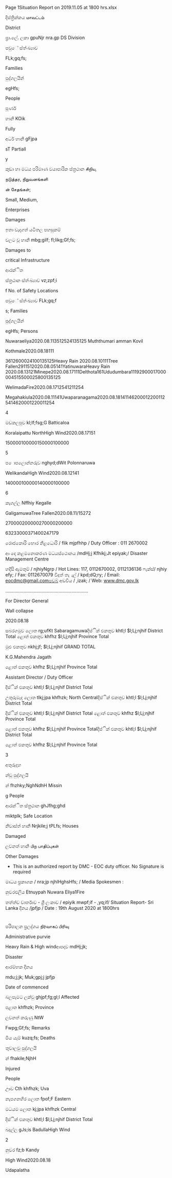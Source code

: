 Page 1Situation Report on 2019.11.05 at 1800 hrs.xlsx

දිස්ත්‍රික්කය மாவட்டம்

District

ප්‍රා.ලේ. ලකා gpuNjr nra.gp DS Division

පවුේ ස්ත්‍ංඛ්‍යාව

FLk;gq;fs;

Families

පුද්ගලයින්

egHfs;

People

පූර්ණ

හානි KOik

Fully

අර්ධ හානි gFjpa

sT Partiall

y

කුඩා හා මධය පරිමාණ වයාපාරික ස්ත්‍රථාන சிறிய,

நடுத்தர, நிறுவனங்களி

ன் சேதங்கள்;

Small, Medium,

Enterprises

Damages

ඉතා වැදගත් යටිතල පහසුකම්

වලට වූ හානි mbg;gilf; fl;likg;Gf;fs;

Damages to

critical Infrastructure

ආරක්ිත

ස්ත්‍රථාන ස්ත්‍ංඛ්‍යාව vz;zpf;i

f No. of Safety Locations

පවුේ ස්ත්‍ංඛ්‍යාව FLk;gq;f

s; Families

පුද්ගලයින්

egHfs; Persons

Nuwaraeliya2020.08.113512524135125 Muththumari amman Kovil

Kothmale2020.08.18111

3612600024100135125Heavy Rain 2020.08.10111Tree Fallen2911512020.08.05141YatinuwaraHeavy Rain 2020.08.13121Minepe2020.08.17111Delthota161Ududumbara11192900017000004515500025800135125

WelimadaFire2020.08.1712541211254

Megahakiula2020.08.11141Uwaparanagama2020.08.181411462000122001125414620001220011254

4

මඩකලපුව kl;lf;fsg;G Batticaloa

Koralaipattu NorthHigh Wind2020.08.17151

150000100000150000100000

5

ප ොපලොන්නරුව nghyd;dWit Polonnaruwa

WelikandaHigh Wind2020.08.12141

140000100000140000100000

6

කෑගල්ල Nffhiy Kegalle

GaligamuwaTree Fallen2020.08.11/15272

270000200000270000200000

63233000371400247179

රොජකොරි භොර නිළධොරි / flik mjpfhhp / Duty Officer : 011 2670002

ආ දො කළමනොකරණ මධයස්ථොනය /mdHj;j Kfhikj;Jt epiyak;/ Disaster Management Centre

හදිසි ඇමතුම් / njhiyNgrp / Hot Lines: 117, 0112670002, 0112136136 ෆැක්ස්/ njhiy efy; / Fax: 0112670079 විදුත් තැ ැල් / kpd;dQ;ry; / Email: eocdmc@gmail.comපවබ් අඩවිය / ,izak; / Web: www.dmc.gov.lk

……………………………………………………….

For Director General

Wall collapse

2020.08.18

සබරගමුව ලොත rg;ufKt Sabaragamuwaදිස්ික් එකතුව khtl;l $l;Lj;njhif District Total ළොත් ඵකතුව khfhz $l;Lj;njhif Province Total

මුළු එකතුව nkhj;jf; $l;Lj;njhif GRAND TOTAL

K.G.Mahendra Jagath

ළොත් ඵකතුව khfhz $l;Lj;njhif Province Total

Assistant Director / Duty Officer

දිස්ික් එකතුව khtl;l $l;Lj;njhif District Total

උතුරුමැද ලොත tlkj;jpa khfhzk; North Centralදිස්ික් එකතුව khtl;l $l;Lj;njhif District Total

දිස්ික් එකතුව khtl;l $l;Lj;njhif District Total ළොත් ඵකතුව khfhz $l;Lj;njhif Province Total

ළොත් ඵකතුව khfhz $l;Lj;njhif Province Totalදිස්ික් එකතුව khtl;l $l;Lj;njhif District Total

ළොත් ඵකතුව khfhz $l;Lj;njhif Province Total

3

අතුරුදහ

න්වූ පුද්ගලයි

න් fhzhky;NghNdhH Missin

g People

ආරක්ිත ස්ත්‍රථාන ghJfhg;ghd

miktplk; Safe Location

නිවාස්ත්‍ හානි Nrjkile;j tPLfs; Houses

Damaged

ලවනත් හානි பிற பாதிப்புகள்

Other Damages

* This is an authorized report by DMC - EOC duty officer. No Signature is required

මාධය ප්‍රකාශක / nra;jp njhlHghsHfs; / Media Spokesmen :

නුවරඑලිය Etnuypah Nuwara Eliya1Fire

තත්ත්ව වාර්තාව - ශ්‍රී ලංකාව / epiyik mwpf;if - ,yq;if/ Situation Report- Sri Lanka දිනය /jpfjp / Date : 19th August 2020 at 1800hrs

#

පරිපාලන ප්‍රලද්ශය நிர்வாகப் பிரிவு

Administrative purvie

Heavy Rain & High windආපදාව mdHj;jk;

Disaster

ආරම්භක දිනය

mdu;j;jk; Muk;gpj;j jpfjp

Date of commenced

බලපෑමට ලක්වු ghjpf;fg;gl;l Affected

පළාත khfhzk; Province

ලවනත් කරුණු NtW

Fwpg;Gf;fs; Remarks

මිය යෑම් kuzq;fs; Deaths

තුවාලවු පුද්ගලයි

න් fhakile;NjhH

Injured

People

ඌව Cth khfhzk; Uva

නැපගනහිර ලොත fpof;F Eastern

මධයම ලොත kj;jpa khfhzk Central

දිස්ික් එකතුව khtl;l $l;Lj;njhif District Total

බදුල්ල gJs;is BadullaHigh Wind

2

නුවර fz;b Kandy

High Wind2020.08.18

Udapalatha